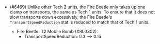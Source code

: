 - (#6469) Unlike other Tech 2 units, the Fire Beetle only takes up one clamp on transports, the same as Tech 1 units. To ensure that it does not slow transports down excessively, the Fire Beetle's `TransportSpeedReduction` stat is reduced to match that of Tech 1 units.

  - Fire Beetle: T2 Mobile Bomb (XRL0302):
    - TransportSpeedReduction: 0.3 --> 0.15
